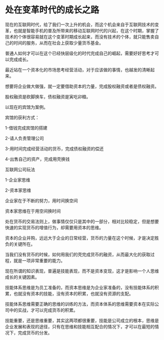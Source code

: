 # 处在变革时代的成长之路

现在的互联网时代，给了我们一次上升的机会，而这个机会来自于互联网技术的变革，也就是智能手机的普及所带来的移动互联网时代的兴起，在这个时期，掌握了技术的个体很容易就在这个变革时期成长起来，而没有技术的个体，就只能售卖自己的时间的服务，从而在社会上获取少量货币基金。

普通人如何才可以在这个已经快层级化的时代完成自己的崛起，需要好好思考才可以完成成长。

最近站在一个资本化的市场思考经营活动，对于应该做的事情，也越发的清晰起来。

想要将企业做大做强，就一定要借助资本的力量，完成股权融资或者是债权融资。

股权融资是砍脚换车，债权融资是寅吃卯粮。

以现在的宾馆为案例。

宾馆的获利方式：

1-借钱完成宾馆的搭建

2-请人负责管理公司

3-用时间完成经营活动的货币，完成债权融资的偿还

4-出售自己的资产，完成用壳换钱

互联网公司玩法

1-企业家思维

2-资本家思维

企业家在于不断的努力，用时间换空间

资本家思维在于用空间换时间

处在货币的交易法则上，做事情仅仅只是其中的一部分，相对比较稳定，但是想要快速的实现货币的增值行为，却需要用资本的思维。

资本的企业并购，远远大于企业的日常经营，货币的力量在这个时候，才是决定胜负的关键所在。

当我们没有货币的时候，如何用我们的壳完成货币的融资，从而最大化的获取过程，就是一项非常重要的能力。

现在所谓的知识表现，普遍是技能表现，而不是资本变现，这才是影响一个人思维成长的关键因素。

技能体系思维是为员工准备的，而资本思维是为企业家准备的，没有技能体系的积累，也就没有资本的技能，没有资本的积累，也就没有资源的支配。

技能体系思维需要正确的思维的训练的方法，而资本体系的思维需要资本在实际公司中的实战，才可以完成货币的积累。

技能重要，还是思维重要，其实这两项都很重要，技能是公司成立的根本，思维是企业发展和表现的途径，只有在思维和技能相互配合的情况下，才可以在最短的情况下，完成货币的分发。

